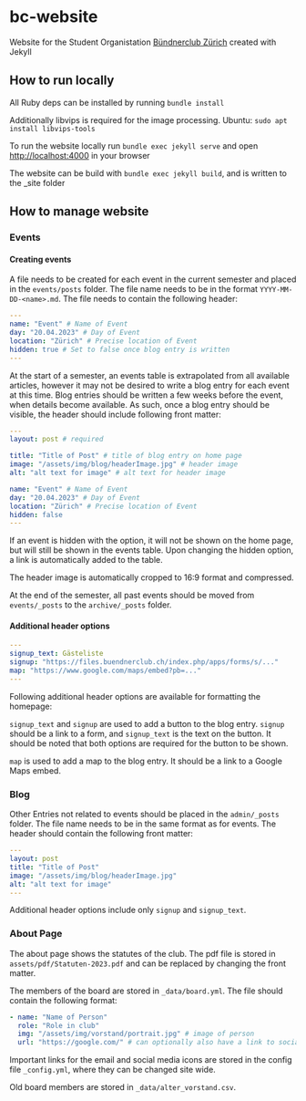 # bc-website
Website for the Student Organistation [Bündnerclub Zürich](https://buendnerclub.ch) created with Jekyll

## How to run locally

All Ruby deps can be installed by running ```bundle install```

Additionally libvips is required for the image processing. Ubuntu: ```sudo apt install libvips-tools```

To run the website locally run ```bundle exec jekyll serve``` and open [http://localhost:4000](http://localhost:4000) in your browser

The website can be build with ```bundle exec jekyll build```, and is written to the _site folder

## How to manage website

### Events

#### Creating events

A file needs to be created for each event in the current semester and placed in the ```events/posts``` folder. The file name needs to be in the format ```YYYY-MM-DD-<name>.md```. The file needs to contain the following header:

```yaml
---
name: "Event" # Name of Event
day: "20.04.2023" # Day of Event
location: "Zürich" # Precise location of Event
hidden: true # Set to false once blog entry is written
---
```

At the start of a semester, an events table is extrapolated from all available articles, however it may not be desired to write a blog entry for each event at this time. Blog entries should be written a few weeks before the event, when details become available. As such, once a blog entry should be visible, the header should include following front matter:

```yaml
---
layout: post # required

title: "Title of Post" # title of blog entry on home page
image: "/assets/img/blog/headerImage.jpg" # header image
alt: "alt text for image" # alt text for header image

name: "Event" # Name of Event
day: "20.04.2023" # Day of Event
location: "Zürich" # Precise location of Event
hidden: false
---
```

If an event is hidden with the option, it will not be shown on the home page, but will still be shown in the events table. Upon changing the hidden option, a link is automatically added to the table.

The header image is automatically cropped to 16:9 format and compressed.

At the end of the semester, all past events should be moved from ```events/_posts``` to the ```archive/_posts``` folder.

#### Additional header options

```yaml
---
signup_text: Gästeliste
signup: "https://files.buendnerclub.ch/index.php/apps/forms/s/..."
map: "https://www.google.com/maps/embed?pb=..."
---
```

Following additional header options are available for formatting the homepage:

```signup_text``` and ```signup``` are used to add a button to the blog entry. ```signup``` should be a link to a form, and ```signup_text``` is the text on the button. It should be noted that both options are required for the button to be shown.

```map``` is used to add a map to the blog entry. It should be a link to a Google Maps embed.

### Blog

Other Entries not related to events should be placed in the ```admin/_posts``` folder. The file name needs to be in the same format as for events. The header should contain the following front matter:

```yaml
---
layout: post
title: "Title of Post"
image: "/assets/img/blog/headerImage.jpg"
alt: "alt text for image"
---
```

Additional header options include only ```signup``` and ```signup_text```.

### About Page

The about page shows the statutes of the club. The pdf file is stored in ```assets/pdf/Statuten-2023.pdf``` and can be replaced by changing the front matter.

The members of the board are stored in ```_data/board.yml```. The file should contain the following format:

```yaml
- name: "Name of Person"
  role: "Role in club"
  img: "/assets/img/vorstand/portrait.jpg" # image of person
  url: "https://google.com/" # can optionally also have a link to social media pages
```

Important links for the email and social media icons are stored in the config file ```_config.yml```, where they can be changed site wide.

Old board members are stored in ```_data/alter_vorstand.csv```.


